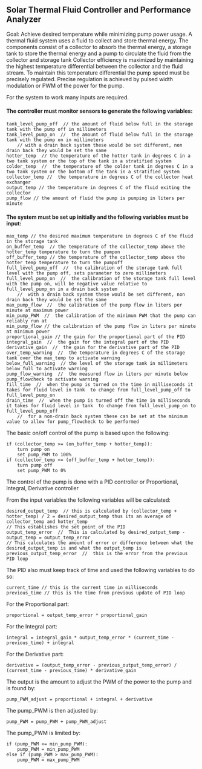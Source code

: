 ## Solar Thermal Fluid Controller and Performance Analyzer

Goal: Achieve desired temperature while minimizing pump power usage.
A thermal fluid system uses a fluid to collect and store thermal energy.
The components consist of a collector to absorb the thermal energy, a storage tank to store the thermal energy and a pump to circulate the fluid from the collector and storage tank
Collector efficiency is maximized by maintaining the highest temperature differential between the collector and the fluid stream. 
To maintain this temperature differential the pump speed must be precisely regulated. 
Precise regulation is achieved by pulsed width modulation or PWM of the power for the pump.

For the system to work many inputs are required.

#### The controller must monitor sensors to generate the following variables:
    
    tank_level_pump_off  // the amount of fluid below full in the storage tank with the pump off in millimeters
    tank_level_pump_on  //  the amount of fluid below full in the storage tank with the pump on in millimeters
		// with a drain back system these would be set different, non drain back they would be set the same
    hotter_temp  // the temperature of the hotter tank in degrees C in a two tank system or the top of the tank in a stratified system
    colder_temp  //  the temperature of the colder tank in degrees C in a two tank system or the bottom of the tank in a stratified system
    collector_temp //  the temperature in degrees C of the collector heat exchanger
    output_temp // the temperature in degrees C of the fluid exiting the collector
    pump_flow // the amount of fluid the pump is pumping in liters per minute

#### The system must be set up initially and the following variables must be input:

	max_temp // the desired maximum temperature in degrees C of the fluid in the storage tank
	on_buffer_temp  // the temperature of the collector_temp above the hotter_temp temperature to turn the pumpon
	off_buffer_temp // the temperature of the collector_temp above the hotter_temp temperature to turn the pumpoff
	full_level_pump_off  //  the calibration of the storage tank full level with the pump off, sets parameter to zero millimeters
	full_level_pump_on  //  the calibration of the storage tank full level with the pump on, will be negative value relative to full_level_pump_on in a drain back system
		//  with a drain back system these would be set different, non drain back they would be set the same
	max_pump_flow  //  the calibration of the pump flow in liters per minute at maximum power
    min_pump_PWM  //  the calibration of the minimum PWM that the pump can reliably run at
    min_pump_flow // the calibration of the pump flow in liters per minute at minimum power
	proportional_gain // the gain for the proportional part of the PID 
    integral_gain  //  the gain for the integral part of the PID
    derivative_gain  //  the gain for the derivative part of the PID 
	over_temp_warning  //  the temperature in degrees C of the storage tank over the max_temp to activate warning 
	below_full_warning  // the level of the storage tank in millimeters below full to activate warning
	pump_flow_warning  //  the measured flow in liters per minute below pump_flowcheck to activate warning  
    fill_time  //  when the pump is turned on the time in milliseconds it takes for fluid level in tank  to change from full_level_pump_off to full_level_pump_on
    drain_time  //  when the pump is turned off the time in milliseconds it takes for fluid level in tank  to change from full_level_pump_on to full_level_pump_off
        //  for a non-drain back system these can be set at the minimum value to allow for pump_flowcheck to be performed
The basic on/off control of the pump is based upon the following:

    if (collector_temp >= (on_buffer_temp + hotter_temp)): 
		turn pump on
		set pump_PWM to 100%
    if (collector_temp <= (off_buffer_temp + hotter_temp)): 
		turn pump off
		set pump_PWM to 0%


The control of the pump is done with a PID controller or Proportional, Integral, Derivative controller

From the input variables the following variables will be calculated:
    
    desired_output_temp  // this is calculated by (collector_temp + hotter_temp) / 2 = desired_output_temp thus its an average of collector_temp and hotter_temp
    // This establishes the set point of the PID
    output_temp_error  //  This is calculated by desired_output_temp - output_temp = output_temp_error
    // This calculates the amount of error or difference between what the desired_output_temp is and what the output_temp is
    previous_output_temp_error  //  this is the error from the previous PID loop

The PID also must keep track of time and used the following variables to do so:
        
    current_time // this is the current time in milliseconds 
    previous_time // this is the time from previous update of PID loop

For the Proportional part:

    proportional = output_temp_error * proportional_gain

For the Integral part:
        
    integral = integral_gain * output_temp_error * (current_time - previous_time) + integral

For the Derivative part:
        
    derivative = (output_temp_error - previous_output_temp_error) / (current_time - previous_time) * derivative_gain

The output is the amount to adjust the PWM of the power to the pump and is found by:

    pump_PWM_adjust = proportional + integral + derivative 

The pump_PWM is then adjusted by:

    pump_PWM = pump_PWM + pump_PWM_adjust

The pump_PWM is limited by:

    if (pump_PWM <= min_pump_PWM):
		pump_PWM = min_pump_PWM
	else if (pump_PWM > max_pump_PWM):
		pump_PWM = max_pump_PWM


    
        
        
    
        
	    
